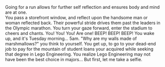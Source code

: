 Going for a run allows for further self reflection and ensures body and mind are at one.  
You pass a storefront window, and reflect upon the handsome man or woman reflected back.  Their powerful 
stride drives them past the leaders in the Olympic marathon.  You turn your gaze forward, enter 
the stadium to cheers and chants.  You!  You!  You!  Are one!
BEEP! BEEP! BEEP! You wake up, and it's Tuesday morning... 5am. 
"Why are my walls made of marshmallows?" you think to yourself.
You get up, to go to your dead-end job to pay for the mountain of student loans your acquired
while seeking that degree in Lego Engineering.
You realize Lego Engineering may not have been the best choice in majors...
But first, let me take a selfie.